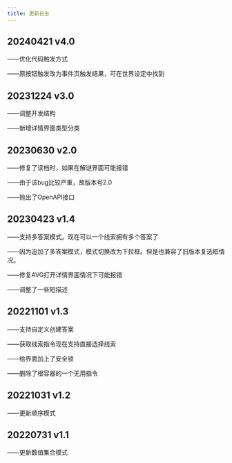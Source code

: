 ```yaml
---
title: 更新日志
---
```


## 20240421 v4.0

——优化代码触发方式

——原按钮触发改为事件页触发结果，可在世界设定中找到

## 20231224 v3.0

——调整开发结构

——新增详情界面类型分类

## 20230630 v2.0

——修复了读档时，如果在解谜界面可能报错

——由于该bug比较严重，故版本号2.0

——抛出了OpenAPI接口

## 20230423 v1.4

——支持多答案模式。现在可以一个线索拥有多个答案了

——因为追加了多答案模式，模式切换改为下拉框。但是也兼容了旧版本复选框情况。

——修复AVG打开详情界面情况下可能报错

——调整了一些短描述

## 20221101 v1.3

——支持自定义创建答案

——获取线索指令现在支持直接选择线索

——给界面加上了安全锁

——删除了根容器的一个无用指令

## 20221031 v1.2

——更新顺序模式

## 20220731 v1.1

——更新数值集合模式